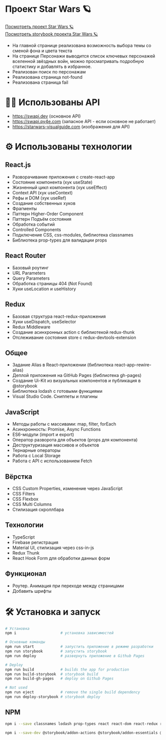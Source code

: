 # Проект Star Wars 🪐

[Посмотреть проект Star Wars 🪐](https://vipreal.github.io/Star-Wars-React/)  
[Посмотреть storybook проектa Star Wars 🪐](https://vipreal.github.io/Star-Wars-React/storybook)

- На главной странице реализована возможность выбора темы со сменой фона и цвета текста
- На странице Персонажи выводится список ключевых персонажей вселенной звёздных войн, можно просматривать подробную статистику и добавлять в избранное.
- Реализован поиск по персонажам
- Реализована страница not-found
- Реализована страница fail

# ⛓️‍💥 Использованы API
- https://swapi.dev (основное API)
- https://swapi.py4e.com (запасное API - если основное не работает)
- https://starwars-visualguide.com (изображения для API)

# ⚙️ Использованы технологии
## React.js
- Разворачивание приложения с create-react-app
- Состояние компонента (хук useState)
- Жизненный цикл компонента (хук useEffect)
- Context API (хук useContext)
- Рефы и DOM (хук useRef)
- Создание собственных хуков
- Фрагменты
- Паттерн Higher-Order Component
- Паттерн Подъём состояния
- Обработка событий
- Controlled Components
- Подключение CSS, css-modules, библиотека classnames
- Библиотека prop-types для валидации props
## React Router
- Базовый роутинг
- URL Parameters
- Query Parameters
- Обработка страницы 404 (Not Found)
- Хуки useLocation и useHistory
## Redux
- Базовая структура react-redux-приложения
- Хуки useDispatch, useSelector
- Redux Middleware
- Создание асинхронных action с библиотекой redux-thunk
- Отслеживание состояния store с redux-devtools-extension
## Общее
- Задание Alias в React-приложении (библиотека react-app-rewire-alias)
- Деплой приложения на GitHub Pages (библиотека gh-pages)
- Создание Ui-Kit из визуальных компонентов и публикация в @storybook
- Библиотека lodash с готовыми функциями
- Visual Studio Code. Сниппеты и плагины
## JavaScript
- Методы работы с массивами: map, filter, forEach
- Асинхронность: Promise, Async Functions
- ES6-модули (import и export)
- Оператор разворота для объектов (props для компонента)
- Деструктуризация массивов и объектов
- Тернарные операторы
- Работа с Local Storage
- Работа с API с использованием Fetch
## Вёрстка
- CSS Custom Properties, изменение через JavaScript
- CSS Filters
- CSS Flexbox
- CSS Multi Columns
- Стилизация скроллбара
## Технологии
- TypeScript
- Firebase регистрация
- Material UI, стилизация через css-in-js
- Redux Thunk
- React Hook Form для обработки данных форм
## Функционал
- Роутер. Анимация при переходе между страницами
- Добавить шрифты

# 🛠 Установка и запуск
```bash
# Установка
npm i                    # установка зависимостей
```
```bash
# Основные команды
npm run start            # запустить приложение в режиме разработки
npm run storybook        # запустить storybook
npm run deploy           # развернуть приложение в Github Pages
```
```bash
# Deploy
npm run build            # builds the app for production
npm run build-storybook  # storybook build
npm run build-gh-pages   # deploy on Github Pages
```
```bash
# Not used
npm run eject            # remove the single build dependency
npm run deploy-storybook # storybook deploy
```

## NPM
```bash
npm i --save classnames lodash prop-types react react-dom react-redux react-router react-router-dom react-scripts redux redux-devtools-extension redux-thunk
```
```bash
npm i --save-dev @storybook/addon-actions @storybook/addon-essentials @storybook/addon-links @storybook/node-logger @storybook/preset-create-react-app @storybook/react @storybook/storybook-deployer gh-pages react-app-rewire-alias react-app-rewired
```
